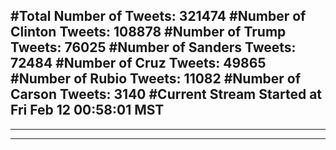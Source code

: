 #Total Number of Tweets: 321474 
#Number of Clinton Tweets: 108878
#Number of Trump Tweets: 76025
#Number of Sanders Tweets: 72484
#Number of Cruz Tweets: 49865
#Number of Rubio Tweets: 11082
#Number of Carson Tweets: 3140
#Current Stream Started at Fri Feb 12 00:58:01 MST
---
---
---
